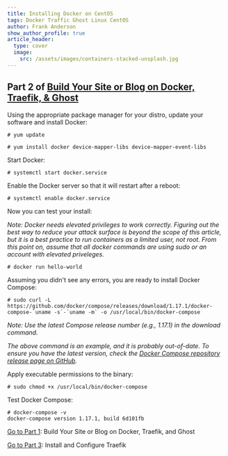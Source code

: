 ```yaml
---
title: Installing Docker on CentOS
tags: Docker Traffic Ghost Linux CentOS
author: Frank Anderson
show_author_profile: true
article_header:
  type: cover
  image:
    src: /assets/images/containers-stacked-unsplash.jpg
---
```


## Part 2 of [Build Your Site or Blog on Docker, Traefik, & Ghost](2018-01-05-build-your-site-on-docker-traefik-ghost)

Using the appropriate package manager for your distro, update your software and install Docker:

`# yum update`

`# yum install docker device-mapper-libs device-mapper-event-libs`

Start Docker:

`# systemctl start docker.service`

Enable the Docker server so that it will restart after a reboot:

`# systemctl enable docker.service`

Now you can test your install:

_Note: Docker needs elevated privileges to work correctly. Figuring out the best way to reduce your attack surface is beyond the scope of this article, but it is a best practice to run containers as a limited user, not root. From this point on, assume that all docker commands are using sudo or an account with elevated priveleges._

`# docker run hello-world`

Assuming you didn't see any errors, you are ready to install Docker Compose:
    

```
# sudo curl -L https://github.com/docker/compose/releases/download/1.17.1/docker-compose-`uname -s`-`uname -m` -o /usr/local/bin/docker-compose
```

_Note: Use the latest Compose release number (e.g., 1.17.1) in the download command._

_The above command is an example, and it is probably out-of-date. To ensure you have the latest version, check the [Docker Compose repository release page on GitHub](https://github.com/docker/compose/releases)._

Apply executable permissions to the binary:

`# sudo chmod +x /usr/local/bin/docker-compose`

Test Docker Compose:

```
# docker-compose -v
docker-compose version 1.17.1, build 6d101fb
```



[Go to Part 1](build-your-site-on-docker-traefik-ghost): Build Your Site or Blog on Docker, Traefik, and Ghost

[Go to Part 3](install-and-configure-traefik-in-docker): Install and Configure Traefik
